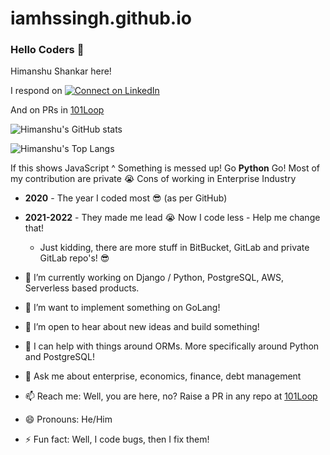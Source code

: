 # iamhssingh.github.io

### Hello Coders 👋

Himanshu Shankar here!

I respond on [![Connect on LinkedIn](https://img.shields.io/badge/--linkedin?label=LinkedIn&logo=LinkedIn&style=social)](https://www.linkedin.com/in/iamhssingh/)

And on PRs in [101Loop](https://github.com/101Loop)

<!-- **iamhssingh/iamhssingh** is a ✨ _special_ ✨ repository because its `README.md` (this file) appears on your GitHub profile.

Here are some ideas to get you started: -->

![Himanshu's GitHub stats](https://github-readme-stats.vercel.app/api?username=iamhssingh&count_private=true&show_icons=true&theme=tokyonight)

![Himanshu's Top Langs](https://github-readme-stats.vercel.app/api/top-langs/?username=iamhssingh&theme=tokyonight)


If this shows JavaScript ^ Something is messed up! Go **Python** Go!
Most of my contribution are private 😭 Cons of working in Enterprise Industry


- **2020** - The year I coded most 😎 (as per GitHub)
- **2021-2022** - They made me lead 😭 Now I code less - Help me change that!
  - Just kidding, there are more stuff in BitBucket, GitLab and private GitLab repo's! 😎


- 🔭 I’m currently working on Django / Python, PostgreSQL, AWS, Serverless based products.
- 🌱 I’m want to implement something on GoLang!
- 👯 I’m open to hear about new ideas and build something!
- 🤔 I can help with things around ORMs. More specifically around Python and PostgreSQL!
- 💬 Ask me about enterprise, economics, finance, debt management
- 📫 Reach me: Well, you are here, no? Raise a PR in any repo at [101Loop](https://github.com/101Loop)
- 😄 Pronouns: He/Him
- ⚡ Fun fact: Well, I code bugs, then I fix them!

